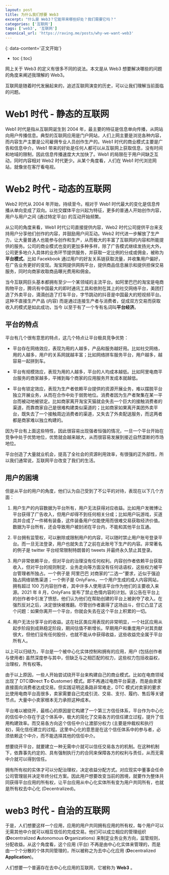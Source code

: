```yaml
---
layout: post
title: 为什么我们想要 Web3
excerpt: "什么是 Web3？它能带来哪些好处？我们需要它吗？"
categories: ['互联网']
tags: ['web3', '互联网']
canonical_url: 'https://raving.me/posts/why-we-want-web3'
---
```


{: data-content='正文开始'}

* toc 
{:toc}

网上关于 Web3 的定义有很多不同的说法。本文是从 Web3 想要解决哪些的问题的角度来阐述我理解的 Web3。

互联网是随着时代发展起来的，追述互联网演变的历史，可以让我们理解当前面临的问题。

# Web1 时代 - 静态的互联网
Web1 时代是指从互联网诞生到 2004 年，最主要的特征是信息单向传播，从网站向用户传播信息。典型的互联网应用是门户网站，人们上网主要是浏览各种内容，而内容生产主要是公司雇佣专业人员创作生产的。Web1 时代的商业模式主要是广告和信息中介。Web1 带来的好处是任何人都可以从互联网上获取信息，没有时间和地域的限制，因此信息传播速度大大加快了。Web1 的局限在于用户间缺乏互动，同时内容相对 Web2 时代更少。从某个角度看，人们在 Web1 时代浏览网站，就像坐在客厅看电视。

# Web2 时代 - 动态的互联网
Web2 时代从 2004 年开始，持续至今。相对于 Web1 时代最大的变化是信息传播从单向变成了双向。以社交媒体平台兴起为特征，更多的普通人开始创作内容，用户与用户之间 (通过特定平台) 的互动开始频繁。

从公司的角度来看，Web1 时代公司直接提供内容，Web2 时代公司提供平台来支持用户分享他们创作的内容，并鼓励用户间互动。Web2 时代进一步解放了生产力，让大量普通人也能参与创作和生产，从而极大的丰富了互联网的内容和所能提供的服务。公司的商业模式也变的更加多种多样，除了广告模式继续发扬光大外，公司更多地介入具体的业务环节提供服务，并获取一定比例的分成或佣金，被称为**平台模式**。比如 Facekbook 通过用户的好友关系链获取流量，并收集用户偏好，在广告业务更好的变现。淘宝网提供网购平台，提供商品信息展示和提供担保交易服务，同时向商家收取商品曝光费用和佣金。

当今互联网巨头基本都拥有至少一个某领域的主流平台。如阿里巴巴的淘宝是电商购物平台，腾讯有中国最大的即时通讯工具和依附在其上的社交网络平台，美团打造了外卖平台，滴滴创造了打车平台，字节跳动的抖音是中国最大的短视频平台。这种不直接生产产品 (内容) 而是通过连接生产者与消费者，促成双方交易而获取收入的模式是如此成功，当今 以至于有了一个专有名词叫**平台经济**。

## 平台的特点 
平台有几个很有意思的特点，这几个特点让平台极具竞争优势：

- 平台存在网络效应，表现为用的人越多，产品和服务越好用。比如社交网络，用的人越多，用户的关系网就越丰富；比如网络拼车服务平台，用户越多，越容易一起拼到车。

- 平台有规模效应，表现为用的人越多，平台的人均成本越低。比如阿里电商平台服务的商家越多，平摊到每个商家的应用服务开发成本就越低。

- 平台有锁定效应，表现为生产者依赖平台提供的资源开展业务，难以摆脱平台独立开展业务，从而在合作中处于弱势地位。消费者因为生产者聚集在某一平台而被动地被锁定。比如商家离开淘宝天猫就会失去一个巨大的接触消费者的渠道，而靠商家自己是很难构建类似渠道的；比如商家如果离开美团外卖平台，既失去了一个接触周边消费者的渠道，又失去了外卖配送服务，而这两者都是商家难以独立构建的。

因为平台有上面这些特性，因此很容易出现强者恒强的情况，一旦一个平台开始在竞争中处于优势地位，优势就会越来越大，从而很容易发展到接近自然垄断的市场地位。

平台创造了大量就业机会，提高了全社会的资源利用效率，有很强的正外部性，所以我们通常说，互联网平台改变了我们的生活。

## 用户的困境
但是从平台的用户的角度，他们认为自己受到了不公平的对待，表现在以下几个方面：

1. 用户生产的内容数据为平台所有，用户无法获得对应收益。比如用户发微博让平台获得了广告收入，但用户却得不到任何相关分成；比如用户玩游戏，买道具并合成了一件稀有装备，这件装备用户仅能使用而很难交易获取经济价值。数据为平台所有，还会导致用户被封闭在平台内，不能和其他平台互通。

2. 平台拥有监管权，可以删除或限制用户的内容，可以随时禁止用户账号登录平台。而一旦无法登录，用户也就失去了之前在此账号下生产的内容。非常著名的例子是 twitter 平台经常限制特朗普的 tweets 并最终永久禁止其登录。

3. 用户非常依赖平台，但对平台的治理没有任何权利。内容创作者依赖平台获取收入，但对平台的规则制定、业务走向等方面没有任何话语权，这些权力被平台管理者所独占。一个例子是 阿里巴巴 对商家的“二选一”要求，近似于强迫独占网络销售渠道；一个例子是 OnlyFans，一个用户生成的成人内容网站，拥有超过 100 万内容创作者，其中许多人使用该平台作为他们的主要收入来源。2021 年 8 月，OnlyFans 宣布了禁止色情内容的计划。该公告在平台上的创作者中引发了愤怒，他们认为他们在帮助创建的平台上被剥夺了收入。在强烈反对之后，决定很快被推翻。尽管创作者赢得了这场战斗，但它凸显了这个问题：如果你离开一个平台，你就会失去在这个平台上积累的一切。

4. 用户无法分享平台的收益。这在社区类应用表现的非常明显，一个社区应用从起步阶段到成熟稳定阶段，期间估值不断增长。早期用户和重度用户对其贡献很大，但他们没有任何股份，也就不能从中获得收益，这些收益完全属于平台所有人。

以上可以归结为，平台是一个被中心化实体控制和拥有的应用，用户 (包括创作者与使用者) 虽然深度参与其中，但缺乏与之相匹配的权力，这些权力包括收益权，治理权，所有权等。

由于以上原因，一些人开始尝试绕开平台来构建自己的商业模式。比如在电商领域出现了 DTC(**D**irect **T**o **C**ustomer) 模式。即不再通过电商平台渠道，而是由卖家直接面向消费者达成交易。但实践证明这条路非常难走，DTC 模式对卖家的要求比使用电商平台高很多，卖家需要自己完成引流、交易、支付、履约、售后等关键节点。大量中小卖家根本无力承担这种成本。

平台难以被绕开，最核心的原因是它构建了一个第三方信任体系，平台作为中心化的信任中介存在于这个体系中，极大的简化了交易各方的信任建立过程，提升了信用构建效率。而交易各方向这个信任中介让渡部分权力 (主要是仲裁权和执行权)，简化信任建立的过程。这里中心化的意思是在这个信任体系中的参与者，必须依赖这个中介，而不能选择其他的信任中介。

想要绕开平台，就要建立一种无需中介就可以信任交易各方的机制。在这种机制下，依靠事先约定的、具有强制执行力的合同来保障各方的权利与责任，从而无需中介就可以得到信任。

拥有所有权的实体才可以分配治理权，决定收益分配方式。对应现实中董事会任命公司管理层并决定年终分红方案。因此用户想要改变当前的困境，就要作为整体共同获得平台应用的所有权，让平台应用从中心化实体所有变为用户共同所有，也就是所有权去中心化 (Decentralized)。

# web3 时代 - 自治的互联网
于是，人们想要这样一个应用，应用的用户共同拥有应用的所有权，每个用户可以无需其他中介就可以相互信任的完成交易。他们可以成立相应的管理组织 (**D**ecentralized **A**utonomous **O**rganizations) 来制定业务业务方向，监管规则，分配收益。从这个角度看，这个应用 (平台) 不再是由中心化实体来管理的，而是由一个个分散的个体共同管理的，所以被称之为去中心化应用 (**D**ecentralized **Application**)。

人们想要一个普遍存在去中心化应用的互联网，它被称为 **Web3** 。
